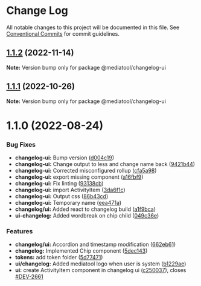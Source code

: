 # Change Log

All notable changes to this project will be documented in this file.
See [Conventional Commits](https://conventionalcommits.org) for commit guidelines.

## [1.1.2](https://github.com/mediatool/mediatool/compare/@mediatool/changelog-ui@1.1.1...@mediatool/changelog-ui@1.1.2) (2022-11-14)

**Note:** Version bump only for package @mediatool/changelog-ui





## [1.1.1](https://github.com/mediatool/mediatool/compare/@mediatool/changelog-ui@1.1.0...@mediatool/changelog-ui@1.1.1) (2022-10-26)

**Note:** Version bump only for package @mediatool/changelog-ui





# 1.1.0 (2022-08-24)


### Bug Fixes

* **changelog-ui:** Bump version ([d004c19](https://github.com/mediatool/mediatool/commit/d004c193254bd217aee3fee24744f0fb635249b0))
* **changelog-ui:** Change output to less and change name back ([9421b44](https://github.com/mediatool/mediatool/commit/9421b44076e7110d8c4ac057fdbbf08a9a7b8d2e))
* **changelog-ui:** Corrected misconfigured rollup ([cfa5a98](https://github.com/mediatool/mediatool/commit/cfa5a9895916c78dc3c24c74300c148c1e343926))
* **changelog-ui:** export missing component ([a16fbf9](https://github.com/mediatool/mediatool/commit/a16fbf973a057b4bb6b4d42f752c299e0bdb69a3))
* **changelog-ui:** Fix linting ([93138cb](https://github.com/mediatool/mediatool/commit/93138cb508ff4b4acc937faffae89e82a964a815))
* **changelog-ui:** import ActivityItem ([3da6f1c](https://github.com/mediatool/mediatool/commit/3da6f1c975e9f5fd00f3fe1b26756c3c4072d251))
* **changelog-ui:** Output css ([86b43cd](https://github.com/mediatool/mediatool/commit/86b43cdf7ad0ba5fa9d60ed6840f8c6b0a231138))
* **changelog-ui:** Temporary name ([eea471a](https://github.com/mediatool/mediatool/commit/eea471ae9960391e544ef9fd5ee620425f56219f))
* **changelog/ui:** Added react to changelog build ([a1f9bca](https://github.com/mediatool/mediatool/commit/a1f9bca3cdc7d8fdedc3d4642589ec23a93fab26))
* **ui-changelog:** Added wordbreak on chip child ([049c36e](https://github.com/mediatool/mediatool/commit/049c36e1bac3c335a1ed484fe964ecfc8a20925d))


### Features

* **changelog/ui:** Accordion and timestamp modification ([662eb61](https://github.com/mediatool/mediatool/commit/662eb6197f0771535f7d189ad0c2bd3a051d2257))
* **changelog:** Implemented Chip component ([5dec143](https://github.com/mediatool/mediatool/commit/5dec1439372961a8f5adcb43548d1f8a8ef9dd5b))
* **tokens:** add token folder ([5d77471](https://github.com/mediatool/mediatool/commit/5d77471de618455093c5bab46f1b0c9aae2dc7dd))
* **ui/changelog:** Added mediatool logo when user is system ([b1229ae](https://github.com/mediatool/mediatool/commit/b1229aec43e1e722e593c772243bfc449e4c3f77))
* **ui:** create ActivityItem component in changelog ui ([c250037](https://github.com/mediatool/mediatool/commit/c2500377ba1ff08932981b725ddcf60c782e3e1c)), closes [#DEV-2661](https://github.com/mediatool/mediatool/issues/DEV-2661)
